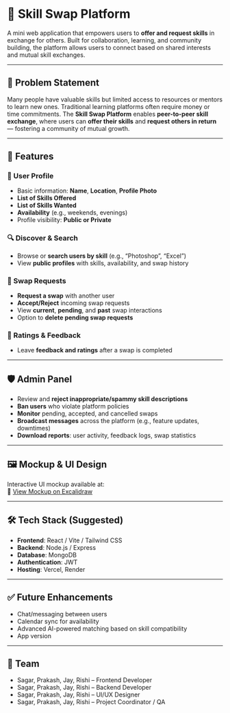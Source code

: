 # 🤝 Skill Swap Platform

A mini web application that empowers users to **offer and request skills** in exchange for others. Built for collaboration, learning, and community building, the platform allows users to connect based on shared interests and mutual skill exchanges.

---

## 📌 Problem Statement

Many people have valuable skills but limited access to resources or mentors to learn new ones. Traditional learning platforms often require money or time commitments. The **Skill Swap Platform** enables **peer-to-peer skill exchange**, where users can **offer their skills** and **request others in return** — fostering a community of mutual growth.

---

## 🚀 Features

### 👤 User Profile
- Basic information: **Name**, **Location**, **Profile Photo** 
- **List of Skills Offered**
- **List of Skills Wanted**
- **Availability** (e.g., weekends, evenings)
- Profile visibility: **Public or Private**

### 🔍 Discover & Search
- Browse or **search users by skill** (e.g., “Photoshop”, “Excel”)
- View **public profiles** with skills, availability, and swap history

### 🔄 Swap Requests
- **Request a swap** with another user
- **Accept/Reject** incoming swap requests
- View **current**, **pending**, and **past** swap interactions
- Option to **delete pending swap requests**

### 🌟 Ratings & Feedback
- Leave **feedback and ratings** after a swap is completed

---

## 🛡️ Admin Panel
- Review and **reject inappropriate/spammy skill descriptions**
- **Ban users** who violate platform policies
- **Monitor** pending, accepted, and cancelled swaps
- **Broadcast messages** across the platform (e.g., feature updates, downtimes)
- **Download reports**: user activity, feedback logs, swap statistics

---

## 🖼️ Mockup & UI Design
Interactive UI mockup available at:  
🔗 [View Mockup on Excalidraw](https://link.excalidraw.com/l/65VNwvy7c4X/8bM86GXnnUN)

---

## 🛠️ Tech Stack (Suggested)
- **Frontend**: React / Vite / Tailwind CSS
- **Backend**: Node.js / Express
- **Database**: MongoDB
- **Authentication**: JWT 
- **Hosting**: Vercel, Render 

---

## ✅ Future Enhancements
- Chat/messaging between users
- Calendar sync for availability
- Advanced AI-powered matching based on skill compatibility
- App version

---

## 🤖 Team
- Sagar, Prakash, Jay, Rishi – Frontend Developer
- Sagar, Prakash, Jay, Rishi – Backend Developer
- Sagar, Prakash, Jay, Rishi – UI/UX Designer
- Sagar, Prakash, Jay, Rishi – Project Coordinator / QA
